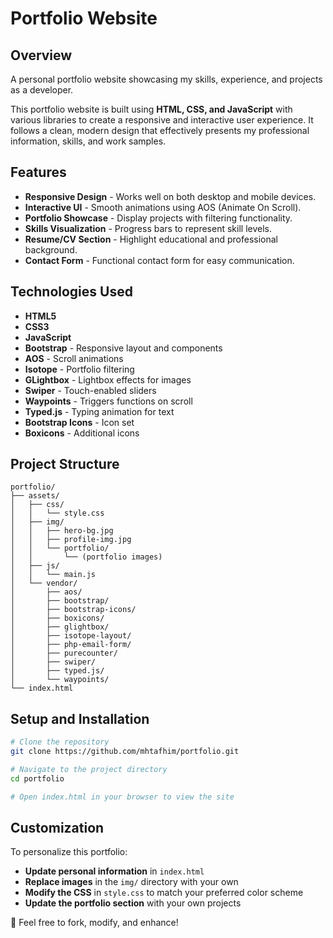 # Portfolio Website

## Overview
A personal portfolio website showcasing my skills, experience, and projects as a developer.

This portfolio website is built using **HTML, CSS, and JavaScript** with various libraries to create a responsive and interactive user experience. It follows a clean, modern design that effectively presents my professional information, skills, and work samples.

## Features
- **Responsive Design** - Works well on both desktop and mobile devices.
- **Interactive UI** - Smooth animations using AOS (Animate On Scroll).
- **Portfolio Showcase** - Display projects with filtering functionality.
- **Skills Visualization** - Progress bars to represent skill levels.
- **Resume/CV Section** - Highlight educational and professional background.
- **Contact Form** - Functional contact form for easy communication.

## Technologies Used
- **HTML5**
- **CSS3**
- **JavaScript**
- **Bootstrap** - Responsive layout and components
- **AOS** - Scroll animations
- **Isotope** - Portfolio filtering
- **GLightbox** - Lightbox effects for images
- **Swiper** - Touch-enabled sliders
- **Waypoints** - Triggers functions on scroll
- **Typed.js** - Typing animation for text
- **Bootstrap Icons** - Icon set
- **Boxicons** - Additional icons

## Project Structure
```
portfolio/
├── assets/
│   ├── css/
│   │   └── style.css
│   ├── img/
│   │   ├── hero-bg.jpg
│   │   ├── profile-img.jpg
│   │   └── portfolio/
│   │       └── (portfolio images)
│   ├── js/
│   │   └── main.js
│   └── vendor/
│       ├── aos/
│       ├── bootstrap/
│       ├── bootstrap-icons/
│       ├── boxicons/
│       ├── glightbox/
│       ├── isotope-layout/
│       ├── php-email-form/
│       ├── purecounter/
│       ├── swiper/
│       ├── typed.js/
│       └── waypoints/
└── index.html
```

## Setup and Installation
```sh
# Clone the repository
git clone https://github.com/mhtafhim/portfolio.git

# Navigate to the project directory
cd portfolio

# Open index.html in your browser to view the site
```

## Customization
To personalize this portfolio:
- **Update personal information** in `index.html`
- **Replace images** in the `img/` directory with your own
- **Modify the CSS** in `style.css` to match your preferred color scheme
- **Update the portfolio section** with your own projects

🚀 Feel free to fork, modify, and enhance!
